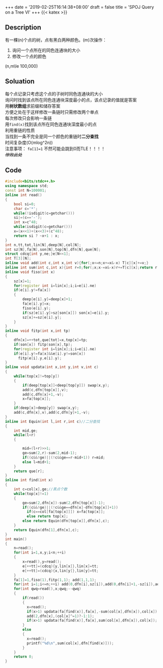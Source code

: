 +++
date = '2019-02-25T16:14:38+08:00'
draft = false
title = 'SPOJ Query on a Tree VI'
+++
{{< katex >}}
<script type="module" src="https://cdn.jsdelivr.net/npm/katex@0.16.22/dist/contrib/copy-tex.mjs" integrity="sha384-bVEnwt0PtX+1EuJoOEcm4rgTUWvb2ILTdjHfI1gUe/r5fdqrTcQaUuRdHG2DciuQ" crossorigin="anonymous"></script>
## Description
有一棵\(n\)个点的树，点有黑白两种颜色。\(m\)次操作：
1. 询问一个点所在的同色连通块的大小
2. 修改一个点的颜色

\(n,m\le 100,000\)
## Soluation
每个点记录只考虑这个点的子树时同色连通块的大小 \
询问时找到该点所在同色连通块深度最小的点，该点记录的值就是答案 \
用**树状数组**求前缀和储存答案 \
方便之处在于这样修改一条链时只需修改两个单点 \
每次修改只会影响一条链 \
用`find(x)`找到该点所在同色连通块深度最小的点 \
利用重链的性质 \
当找到一条不完全是同一个颜色的重链时**二分查找** \
时间复杂度\(O(mlog^2n)\) \
注意事项： `fa[1]=1` 不然可能会跳到0而TLE！！！！ \
*~~惨败此处~~*
## Code
```cpp
#include<bits/stdc++.h>
using namespace std;
const int N=100001;
inline int read()
{
	bool si=0;
	char c='*';
	while(!isdigit(c=getchar()))
	si|=(c=='-');
	int x=c^48;
	while(isdigit(c=getchar()))
	x=(x<<1)+(x<<3)+(c^48);
	return si ? ~x+1 : x;
}
int n,tt,tot,lin[N],deep[N],col[N];
int sz[N],fa[N],son[N],top[N],dfn[N],que[N];
struct cdcq{int y,ne;}e[N<<1];
int T[3][N];
inline void add(int c,int x,int v){for(;x<=n;x+=x&-x) T[c][x]+=v;}
inline int sum(int c,int x){int r=0;for(;x;x-=x&-x)r+=T[c][x];return r;}
inline void fiso(int x)
{
    sz[x]=1;
    for(register int i=lin[x];i;i=e[i].ne)
    if(e[i].y!=fa[x])
    {
        deep[e[i].y]=deep[x]+1;
        fa[e[i].y]=x;
        fiso(e[i].y);
        if(sz[e[i].y]>sz[son[x]]) son[x]=e[i].y;
        sz[x]+=sz[e[i].y];
    }
}
inline void fitp(int x,int tp)
{
    dfn[x]=++tot,que[tot]=x,top[x]=tp;
    if(son[x]) fitp(son[x],tp);
    for(register int i=lin[x];i;i=e[i].ne)
    if(e[i].y!=fa[x]&&e[i].y!=son[x])
      fitp(e[i].y,e[i].y);
}
inline void updata(int x,int y,int v,int c)
{
	while(top[x]!=top[y])
	{
		if(deep[top[x]]<deep[top[y]]) swap(x,y);
		add(c,dfn[top[x]],v);
		add(c,dfn[x]+1,-v);
		x=fa[top[x]];
	}
	if(deep[x]>deep[y]) swap(x,y);
	add(c,dfn[x],v),add(c,dfn[y]+1,-v);
}
inline int Equin(int l,int r,int c)//二分查找
{
	int mid,ge;
	while(l<r)
	{

		mid=(l+r)>>1;
		ge=sum(2,r)-sum(2,mid-1);
		if((c&&!ge)||(!c&&ge==r-mid+1)) r=mid;
		else l=mid+1;
	}
	return que[r];
}
inline int find(int x)
{
	int c=col[x],ge;//黑点个数
	while(top[x]!=1)
	{
		ge=sum(2,dfn[x])-sum(2,dfn[top[x]]-1);
		if((c&&!ge)||(!c&&ge==dfn[x]-dfn[top[x]]+1))
		  if(c==col[fa[top[x]]]) x=fa[top[x]];
		  else return top[x];
		else return Equin(dfn[top[x]],dfn[x],c);
	}
	return Equin(dfn[1],dfn[x],c);
}
int main()
{
	n=read();
	for(int i=1,x,y;i<n;++i)
	{
		x=read(),y=read();
		e[++tt]=(cdcq){y,lin[x]},lin[x]=tt;
		e[++tt]=(cdcq){x,lin[y]},lin[y]=tt;
	}
	fa[1]=1,fiso(1),fitp(1,1); add(1,1,1);
	for(int i=1;i<=n;++i) add(0,dfn[i],sz[i]),add(0,dfn[i]+1,-sz[i]),add(2,i,1);
	for(int qwq=read(),x;qwq;--qwq)
	{
		if(read())
		{
		  x=read();
		  if(x>1) updata(fa[find(x)],fa[x],-sum(col[x],dfn[x]),col[x]);
		  add(2,dfn[x],(col[x]^=1)?-1:1);
		  if(x>1) updata(fa[find(x)],fa[x],sum(col[x],dfn[x]),col[x]);
		}
		else
		{
		  x=read();
		  printf("%d\n",sum(col[x],dfn[find(x)]));
		}
	}
	return 0;
}
```